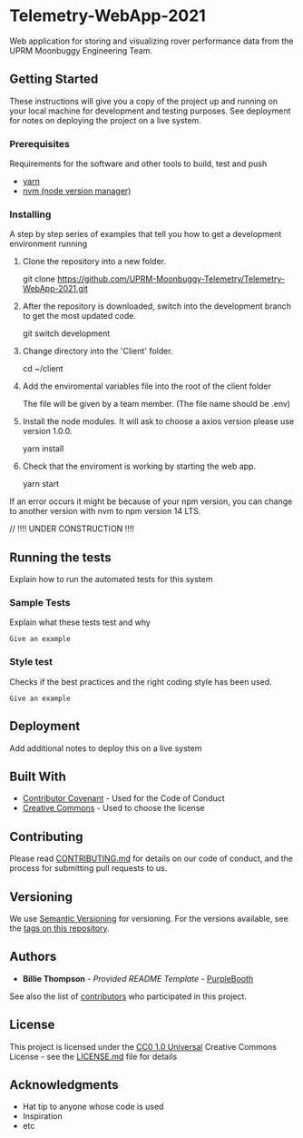 # Telemetry-WebApp-2021

Web application for storing and visualizing rover performance data from the UPRM Moonbuggy Engineering Team.

## Getting Started

These instructions will give you a copy of the project up and running on
your local machine for development and testing purposes. See deployment
for notes on deploying the project on a live system.

### Prerequisites

Requirements for the software and other tools to build, test and push 
- [yarn](https://classic.yarnpkg.com/lang/en/docs/install/#debian-stable)
- [nvm (node version manager)](https://www.linode.com/docs/guides/how-to-install-use-node-version-manager-nvm/)

### Installing

A step by step series of examples that tell you how to get a development
environment running

1. Clone the repository into a new folder.

    git clone https://github.com/UPRM-Moonbuggy-Telemetry/Telemetry-WebApp-2021.git 

2. After the repository is downloaded, switch into the development branch to get the most updated code.

    git switch development

3. Change directory into the 'Client' folder.

    cd ~/client
    
4. Add the enviromental variables file into the root of the client folder

    The file will be given by a team member. (The file name should be .env)

5. Install the node modules. It will ask to choose a axios version please use version 1.0.0.

    yarn install
    
6. Check that the enviroment is working by starting the web app.

    yarn start
    
If an error occurs it might be because of your npm version, you can change to another version with nvm to npm version 14 LTS.



// !!!! UNDER CONSTRUCTION !!!!

## Running the tests

Explain how to run the automated tests for this system

### Sample Tests

Explain what these tests test and why

    Give an example

### Style test

Checks if the best practices and the right coding style has been used.

    Give an example

## Deployment

Add additional notes to deploy this on a live system

## Built With

  - [Contributor Covenant](https://www.contributor-covenant.org/) - Used
    for the Code of Conduct
  - [Creative Commons](https://creativecommons.org/) - Used to choose
    the license

## Contributing

Please read [CONTRIBUTING.md](CONTRIBUTING.md) for details on our code
of conduct, and the process for submitting pull requests to us.

## Versioning

We use [Semantic Versioning](http://semver.org/) for versioning. For the versions
available, see the [tags on this
repository](https://github.com/PurpleBooth/a-good-readme-template/tags).

## Authors

  - **Billie Thompson** - *Provided README Template* -
    [PurpleBooth](https://github.com/PurpleBooth)

See also the list of
[contributors](https://github.com/PurpleBooth/a-good-readme-template/contributors)
who participated in this project.

## License

This project is licensed under the [CC0 1.0 Universal](LICENSE.md)
Creative Commons License - see the [LICENSE.md](LICENSE.md) file for
details

## Acknowledgments

  - Hat tip to anyone whose code is used
  - Inspiration
  - etc
